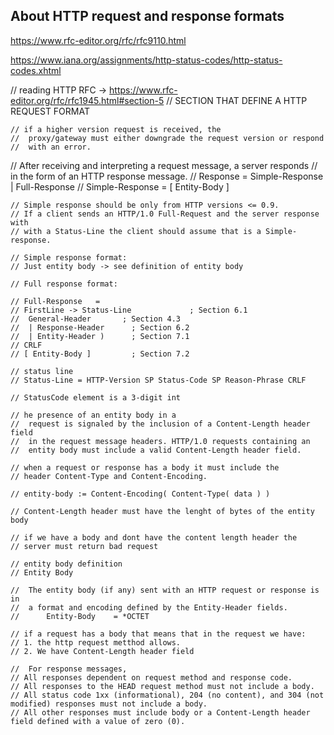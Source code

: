 ## About HTTP request and response formats


https://www.rfc-editor.org/rfc/rfc9110.html

https://www.iana.org/assignments/http-status-codes/http-status-codes.xhtml

// reading HTTP RFC -> https://www.rfc-editor.org/rfc/rfc1945.html#section-5
// SECTION THAT DEFINE A HTTP REQUEST FORMAT

	// if a higher version request is received, the
	//  proxy/gateway must either downgrade the request version or respond
	//  with an error.

  //  After receiving and interpreting a request message, a server responds
	//  in the form of an HTTP response message.
	//  Response        = Simple-Response | Full-Response
	//  Simple-Response = [ Entity-Body ]

	// Simple response should be only from HTTP versions <= 0.9.
	// If a client sends an HTTP/1.0 Full-Request and the server response with
	// with a Status-Line the client should assume that is a Simple-response.

	// Simple response format:
	// Just entity body -> see definition of entity body

	// Full response format:

	// Full-Response   =
	// FirstLine -> Status-Line             ; Section 6.1
	//  General-Header       ; Section 4.3
	//  | Response-Header      ; Section 6.2
	//  | Entity-Header )      ; Section 7.1
	// CRLF
	// [ Entity-Body ]         ; Section 7.2

	// status line
	// Status-Line = HTTP-Version SP Status-Code SP Reason-Phrase CRLF

	// StatusCode element is a 3-digit int

	// he presence of an entity body in a
	//  request is signaled by the inclusion of a Content-Length header field
	//  in the request message headers. HTTP/1.0 requests containing an
	//  entity body must include a valid Content-Length header field.

	// when a request or response has a body it must include the
	// header Content-Type and Content-Encoding.

	// entity-body := Content-Encoding( Content-Type( data ) )

	// Content-Length header must have the lenght of bytes of the entity body

	// if we have a body and dont have the content length header the
	// server must return bad request

	// entity body definition
	// Entity Body

	//  The entity body (if any) sent with an HTTP request or response is in
	//  a format and encoding defined by the Entity-Header fields.
	//      Entity-Body    = *OCTET

	// if a request has a body that means that in the request we have:
	// 1. the http request metthod allows.
	// 2. We have Content-Length header field

	//  For response messages,
	// All responses dependent on request method and response code.
	// All responses to the HEAD request method must not include a body.
	// All status code 1xx (informational), 204 (no content), and 304 (not modified) responses must not include a body.
	// All other responses must include body or a Content-Length header field defined with a value of zero (0).